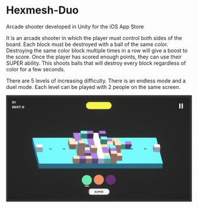 # Hexmesh-Duo
Arcade shooter developed in Unity for the iOS App Store

It is an arcade shooter in which the player must control both sides of the board. Each block must be destroyed with a ball of the same color. Destroying the same color block multiple times in a row will give a boost to the score. Once the player has scored enough points, they can use their SUPER ability. This shoots balls that will destroy every block regardless of color for a few seconds.

There are 5 levels of increasing difficulty. There is an endless mode and a duel mode. Each level can be played with 2 people on the same screen.

![Screenshot](screenshot.png)
